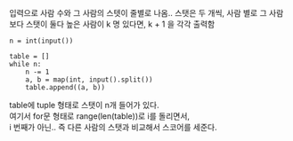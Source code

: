 입력으로 사람 수와 그 사람의 스텟이 줄별로 나옴.. 스탯은 두 개씩, 사람 별로 그 사람보다 스탯이 둘다 높은 사람이 k 명 있다면, k + 1 을 각각 출력함

```
n = int(input())

table = []
while n:
    n -= 1
    a, b = map(int, input().split())
    table.append((a, b))
```
table에 tuple 형태로 스탯이 n개 들어가 있다.  
여기서 for문 형태로 range(len(table))로 i를 돌리면서,  
i 번째가 아닌.. 즉 다른 사람의 스탯과 비교해서 스코어를 세준다.